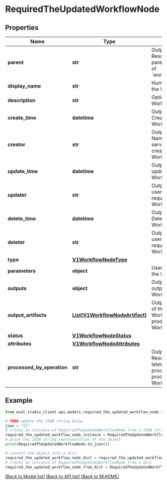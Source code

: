 # RequiredTheUpdatedWorkflowNode


## Properties

Name | Type | Description | Notes
------------ | ------------- | ------------- | -------------
**parent** | **str** | Output only. Immutable. Resource name of the parent Workflow in format of &#x60;workflows/{workflow_id}/&#x60;. | [optional] [readonly] 
**display_name** | **str** | Human-readable name of the WorkflowNode. | [optional] 
**description** | **str** | Optional description of the WorkflowNode. | [optional] 
**create_time** | **datetime** | Output only. Immutable. Creation time of the WorkflowNode. | [optional] [readonly] 
**creator** | **str** | Output only. Immutable. Name of the user or service that requested creation of the WorkflowNode. | [optional] [readonly] 
**update_time** | **datetime** | Output only. Optional. Last update time of the WorkflowNode. | [optional] [readonly] 
**updater** | **str** | Output only. Name of the user or service that requested update of the WorkflowNode. | [optional] [readonly] 
**delete_time** | **datetime** | Output only. Optional. Deletion time of the WorkflowNode. | [optional] [readonly] 
**deleter** | **str** | Output only. Name of the user or service that requested deletion of the WorkflowNode. | [optional] [readonly] 
**type** | [**V1WorkflowNodeType**](V1WorkflowNodeType.md) |  | [optional] 
**parameters** | **object** | User-given parameters for the WorkflowNode. | [optional] 
**outputs** | **object** | Output only. Computed outputs of the WorkflowNode. | [optional] [readonly] 
**output_artifacts** | [**List[V1WorkflowNodeArtifact]**](V1WorkflowNodeArtifact.md) | Output only. Optional. List of the WorkflowNodeArtifacts produces by the WorkflowNode. | [optional] [readonly] 
**status** | [**V1WorkflowNodeStatus**](V1WorkflowNodeStatus.md) |  | [optional] 
**attributes** | [**V1WorkflowNodeAttributes**](V1WorkflowNodeAttributes.md) |  | [optional] 
**processed_by_operation** | **str** | Output only. Optional. Resource name of the latest Operation that has processed or is currently processing this WorkflowNode. | [optional] [readonly] 

## Example

```python
from eval_studio_client.api.models.required_the_updated_workflow_node import RequiredTheUpdatedWorkflowNode

# TODO update the JSON string below
json = "{}"
# create an instance of RequiredTheUpdatedWorkflowNode from a JSON string
required_the_updated_workflow_node_instance = RequiredTheUpdatedWorkflowNode.from_json(json)
# print the JSON string representation of the object
print(RequiredTheUpdatedWorkflowNode.to_json())

# convert the object into a dict
required_the_updated_workflow_node_dict = required_the_updated_workflow_node_instance.to_dict()
# create an instance of RequiredTheUpdatedWorkflowNode from a dict
required_the_updated_workflow_node_from_dict = RequiredTheUpdatedWorkflowNode.from_dict(required_the_updated_workflow_node_dict)
```
[[Back to Model list]](../README.md#documentation-for-models) [[Back to API list]](../README.md#documentation-for-api-endpoints) [[Back to README]](../README.md)


